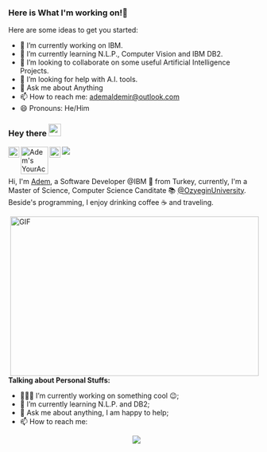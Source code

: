 ### Here is What I'm working on!🏀

Here are some ideas to get you started:

- 🔭 I’m currently working on IBM.
- 🌱 I’m currently learning N.L.P., Computer Vision and IBM DB2.
- 👯 I’m looking to collaborate on some useful Artificial Intelligence Projects.
- 🤔 I’m looking for help with A.I. tools.
- 💬 Ask me about Anything
- 📫 How to reach me: ademaldemir@outlook.com
- 😄 Pronouns:  He/Him

### Hey there <img src="https://media.giphy.com/media/hvRJCLFzcasrR4ia7z/giphy.gif" width="25px">

<a href="https://www.linkedin.com/in/ademaldemir/">
  <img align="left" alt="Adem's LinkdeIN" width="22px" src="https://cdn.jsdelivr.net/npm/simple-icons@v3/icons/linkedin.svg" />
</a>

<a href="https://www.youracclaim.com/users/ademaldemir">
  <img align="left" alt="Adem's YourAcclaim" width="55px" src="https://theme.zdassets.com/theme_assets/2382499/d2e455f37a41d85f6db43eba506997c548348b5a.png" />
</a>



<a href="https://leetcode.com/ademaldemir/">
  <img align="left" alt="Adem's Leetcode" width="22px" src="https://cdn.jsdelivr.net/npm/simple-icons@v3/icons/leetcode.svg" />
</a>

![](https://visitor-badge.glitch.me/badge?page_id=ademaldemir.ademaldemir)

<br />

Hi, I'm [Adem](https://blog.abhisheknaidu.tech/), a Software Developer @IBM 🚀 from Turkey, currently, I'm a Master of Science, Computer Science Canditate 📚 [@OzyeginUniversity](https://www.ozyegin.edu.tr/en). Beside's programming, I enjoy drinking coffee ☕️ and traveling.

  <img align="right" alt="GIF" src="https://github.com/abhisheknaiidu/abhisheknaiidu/blob/master/code.gif?raw=true" width="500" height="320" />
  
**Talking about Personal Stuffs:**

- 👨🏽‍💻 I’m currently working on something cool :wink:;
- 🌱 I’m currently learning N.L.P. and DB2; 
- 💬 Ask me about anything, I am happy to help;
- 📫 How to reach me: <p align='center'>
  <a href="https://www.linkedin.com/in/ademaldemir/"><img src="https://img.shields.io/badge/linkedin-%230077B5.svg?&style=for-the-badge&logo=linkedin&logoColor=white" /></a>
  &nbsp;&nbsp;
